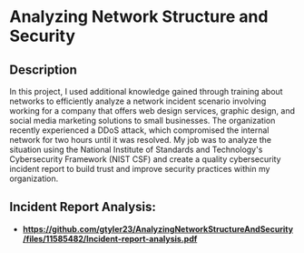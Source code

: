 <h1>Analyzing Network Structure and Security</h1>

<h2>Description</h2>
In this project, I used additional knowledge gained through training about networks to efficiently analyze a network incident scenario involving working for a company that offers web design services, graphic design, and social media marketing solutions to small businesses. The organization recently experienced a DDoS attack, which compromised the internal network for two hours until it was resolved. My job was to analyze the situation using the National Institute of Standards and Technology's Cybersecurity Framework (NIST CSF) and create a quality cybersecurity incident report to build trust and improve security practices within my organization. 
<br />

<h2>Incident Report Analysis:</h2>

- <b>https://github.com/gtyler23/AnalyzingNetworkStructureAndSecurity/files/11585482/Incident-report-analysis.pdf</b>

<!--
 ```diff
- text in red
+ text in green
! text in orange
# text in gray
@@ text in purple (and bold)@@
```
--!>
